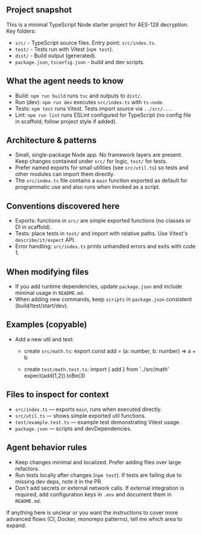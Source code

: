## Project snapshot

This is a minimal TypeScript Node starter project for AES-128 decryption. Key folders:

- `src/` - TypeScript source files. Entry point: `src/index.ts`.
- `test/` - Tests run with Vitest (`npm test`).
- `dist/` - Build output (generated).
- `package.json`, `tsconfig.json` - build and dev scripts.

## What the agent needs to know

- Build: `npm run build` runs `tsc` and outputs to `dist/`.
- Run (dev): `npm run dev` executes `src/index.ts` with `ts-node`.
- Tests: `npm test` runs Vitest. Tests import source via `../src/...`.
- Lint: `npm run lint` runs ESLint configured for TypeScript (no config file in scaffold; follow project style if added).

## Architecture & patterns

- Small, single-package Node app. No framework layers are present. Keep changes contained under `src/` for logic, `test/` for tests.
- Prefer named exports for small utilities (see `src/util.ts`) so tests and other modules can import them directly.
- The `src/index.ts` file contains a `main` function exported as default for programmatic use and also runs when invoked as a script.

## Conventions discovered here

- Exports: functions in `src/` are simple exported functions (no classes or DI in scaffold).
- Tests: place tests in `test/` and import with relative paths. Use Vitest's `describe/it/expect` API.
- Error handling: `src/index.ts` prints unhandled errors and exits with code 1.

## When modifying files

- If you add runtime dependencies, update `package.json` and include minimal usage in `README.md`.
- When adding new commands, keep `scripts` in `package.json` consistent (build/test/start/dev).

## Examples (copyable)

- Add a new util and test:

  - create `src/math.ts`:
    export const add = (a: number, b: number) => a + b

  - create `test/math.test.ts`:
    import { add } from '../src/math'
    expect(add(1,2)).toBe(3)

## Files to inspect for context

- `src/index.ts` — exports `main`, runs when executed directly.
- `src/util.ts` — shows simple exported util functions.
- `test/example.test.ts` — example test demonstrating Vitest usage.
- `package.json` — scripts and devDependencies.

## Agent behavior rules

- Keep changes minimal and localized. Prefer adding files over large refactors.
- Run tests locally after changes (`npm test`). If tests are failing due to missing dev deps, note it in the PR.
- Don't add secrets or external network calls. If external integration is required, add configuration keys in `.env` and document them in `README.md`.

If anything here is unclear or you want the instructions to cover more advanced flows (CI, Docker, monorepo patterns), tell me which area to expand.
